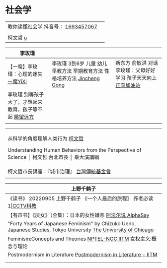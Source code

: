 # 社会学

|                                                                                                                 |   |
| --------------------------------------------------------------------------------------------------------------- | - |
| 教你读懂社会学 抖音号： [1693457067](https://www.douyin.com/user/MS4wLjABAAAAgWBajCqXJLehU1itawx4IFNyVZDKVgV8YEb4\_tmywqY) |   |
|                                                                                                                 |   |
| 柯文哲 [u](https://www.youtube.com/channel/UCllMvuz1DIPIoqNnur7\_Pig)                                              |   |



| 李玫瑾                                                                         |                                                                                                |                                                                                   |
| --------------------------------------------------------------------------- | ---------------------------------------------------------------------------------------------- | --------------------------------------------------------------------------------- |
| 【一席】李玫瑾：心理的迷失 [一席YiXi](https://www.youtube.com/watch?v=OvK-oGLhg1A)         | 李玫瑾 3到6岁 儿童 幼儿 早教方法 早期教育方法 性格培养方法 [Jincheng Gong](https://www.youtube.com/watch?v=nzxCvjIWacA) | 新东方 俞敏洪 对话 李玫瑾：父母好好学习 孩子天天向上 [正向加油站](https://www.youtube.com/watch?v=VNg7v37bHc4) |
| 李玫瑾 别等孩子大了，才想起来教育，孩子等不起 [眺望远方](https://www.youtube.com/watch?v=-uQk4xwAGqU) |                                                                                                |                                                                                   |
|                                                                             |                                                                                                |                                                                                   |



|                                                                                                                                                                          |
| ------------------------------------------------------------------------------------------------------------------------------------------------------------------------ |
| <p>从科学的角度理解人类行为 <a href="https://www.youtube.com/watch?v=UDAc5M4nTk8">柯文哲</a></p><p>Understanding Human Behaviors from the Perspective of Science │ 柯文哲 台北市長 │ 臺大演講網</p> |
| 柯文哲市長講座：『城市治理』 [台灣傳統基金會](https://www.youtube.com/watch?v=3jVQnoVinSI)                                                                                                    |
|                                                                                                                                                                          |

| 上野千鹤子                                                                                                                                                           |
| --------------------------------------------------------------------------------------------------------------------------------------------------------------- |
| 《读书》 20220905 上野千鹤子 《一个人最后的旅程》 养老必读1\|[CCTV科教](https://www.youtube.com/watch?v=y4YJCOHYLdk)                                                                     |
| 【有声书】《厌女》（全集）：日本的女性嫌恶 [阿法尔说 AlphaSay](https://www.youtube.com/watch?v=K-VAXAX3XIE)                                                                              |
| "Forty Years of Japanese Feminism" by Chizuko Ueno, Japanese Studies, Tokyo University [The University of Chicago](https://www.youtube.com/watch?v=SErdVYGTxVI) |
| Feminism:Concepts and Theories [NPTEL-NOC IITM](https://www.youtube.com/playlist?list=PLyqSpQzTE6M\_U7ubAeVvSEpMlFyRf4CYq) 女权主义:概念与理论                           |
| Postmodernism in Literature [Postmodernism in Literature - IITM](https://www.youtube.com/playlist?list=PLITr-mEtczXCRh0dd3MBir\_6wtgC2ZN74)                     |
|                                                                                                                                                                 |
|                                                                                                                                                                 |

